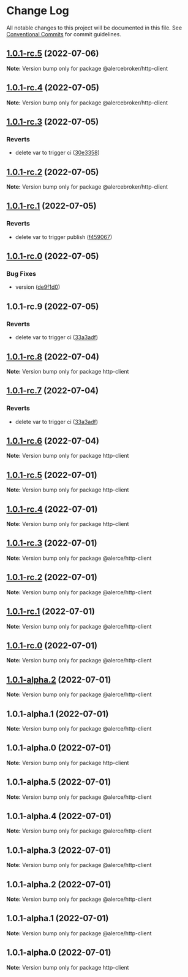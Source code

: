 # Change Log

All notable changes to this project will be documented in this file.
See [Conventional Commits](https://conventionalcommits.org) for commit guidelines.

## [1.0.1-rc.5](https://github.com/alercebroker/frontendcitos/compare/v1.0.1-rc.4...v1.0.1-rc.5) (2022-07-06)

**Note:** Version bump only for package @alercebroker/http-client





## [1.0.1-rc.4](https://github.com/alercebroker/frontendcitos/compare/v1.0.1-rc.3...v1.0.1-rc.4) (2022-07-05)

**Note:** Version bump only for package @alercebroker/http-client





## [1.0.1-rc.3](https://github.com/alercebroker/frontendcitos/compare/v1.0.1-rc.2...v1.0.1-rc.3) (2022-07-05)


### Reverts

* delete var to trigger ci ([30e3358](https://github.com/alercebroker/frontendcitos/commit/30e33584861180391090b6c599a3d758894f8c6d))





## [1.0.1-rc.2](https://github.com/alercebroker/frontendcitos/compare/v1.0.1-rc.1...v1.0.1-rc.2) (2022-07-05)

**Note:** Version bump only for package @alercebroker/http-client





## [1.0.1-rc.1](https://github.com/alercebroker/frontendcitos/compare/v1.0.1-rc.0...v1.0.1-rc.1) (2022-07-05)


### Reverts

* delete var to trigger publish ([f459067](https://github.com/alercebroker/frontendcitos/commit/f45906720b1a95146cecf4a8fe1864bf03e56095))





## [1.0.1-rc.0](https://github.com/alercebroker/frontendcitos/compare/v1.0.1-rc.9...v1.0.1-rc.0) (2022-07-05)


### Bug Fixes

* version ([de9f1d0](https://github.com/alercebroker/frontendcitos/commit/de9f1d0cc072d416531af3ed979a0a85f795aa12))





## 1.0.1-rc.9 (2022-07-05)


### Reverts

* delete var to trigger ci ([33a3adf](https://github.com/alercebroker/frontendcitos/commit/33a3adfd48261d4de30e4e2c07d0fcfde35f1c9b))





## [1.0.1-rc.8](https://github.com/alercebroker/frontendcitos/compare/http-client@1.0.1-rc.7...http-client@1.0.1-rc.8) (2022-07-04)

**Note:** Version bump only for package http-client





## [1.0.1-rc.7](https://github.com/alercebroker/frontendcitos/compare/http-client@1.0.1-alpha.0...http-client@1.0.1-rc.7) (2022-07-04)


### Reverts

* delete var to trigger ci ([33a3adf](https://github.com/alercebroker/frontendcitos/commit/33a3adfd48261d4de30e4e2c07d0fcfde35f1c9b))





## [1.0.1-rc.6](/compare/http-client@1.0.1-rc.5...http-client@1.0.1-rc.6) (2022-07-04)

**Note:** Version bump only for package http-client





## [1.0.1-rc.5](/compare/http-client@1.0.1-rc.4...http-client@1.0.1-rc.5) (2022-07-01)

**Note:** Version bump only for package http-client





## [1.0.1-rc.4](/compare/http-client@1.0.1-alpha.0...http-client@1.0.1-rc.4) (2022-07-01)

**Note:** Version bump only for package http-client





## [1.0.1-rc.3](/compare/@alerce/http-client@1.0.1-rc.2...@alerce/http-client@1.0.1-rc.3) (2022-07-01)

**Note:** Version bump only for package @alerce/http-client





## [1.0.1-rc.2](/compare/@alerce/http-client@1.0.1-rc.1...@alerce/http-client@1.0.1-rc.2) (2022-07-01)

**Note:** Version bump only for package @alerce/http-client





## [1.0.1-rc.1](/compare/@alerce/http-client@1.0.1-rc.0...@alerce/http-client@1.0.1-rc.1) (2022-07-01)

**Note:** Version bump only for package @alerce/http-client





## [1.0.1-rc.0](https://github.com/dirodriguezm/http-client/compare/@alerce/http-client@1.0.1-alpha.2...@alerce/http-client@1.0.1-rc.0) (2022-07-01)

**Note:** Version bump only for package @alerce/http-client





## [1.0.1-alpha.2](https://github.com/dirodriguezm/http-client/compare/@alerce/http-client@1.0.1-alpha.1...@alerce/http-client@1.0.1-alpha.2) (2022-07-01)

**Note:** Version bump only for package @alerce/http-client





## 1.0.1-alpha.1 (2022-07-01)

**Note:** Version bump only for package @alerce/http-client





## 1.0.1-alpha.0 (2022-07-01)

**Note:** Version bump only for package http-client





## 1.0.1-alpha.5 (2022-07-01)

**Note:** Version bump only for package @alerce/http-client





## 1.0.1-alpha.4 (2022-07-01)

**Note:** Version bump only for package @alerce/http-client





## 1.0.1-alpha.3 (2022-07-01)

**Note:** Version bump only for package @alerce/http-client





## 1.0.1-alpha.2 (2022-07-01)

**Note:** Version bump only for package @alerce/http-client





## 1.0.1-alpha.1 (2022-07-01)

**Note:** Version bump only for package @alerce/http-client





## 1.0.1-alpha.0 (2022-07-01)

**Note:** Version bump only for package http-client
